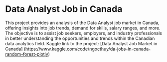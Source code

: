 # Data Analyst Job in Canada
This project provides an analysis of the Data Analyst job market in Canada, offering insights into job trends, demand for skills, salary ranges, and more. The objective is to assist job seekers, employers, and industry professionals in better understanding the opportunities and trends within the Canadian data analytics field.
Kaggle link to the project: [Data Analyst Job Market in Canada] (https://www.kaggle.com/code/ngocthuy/da-jobs-in-canada-random-forest-plotly)
